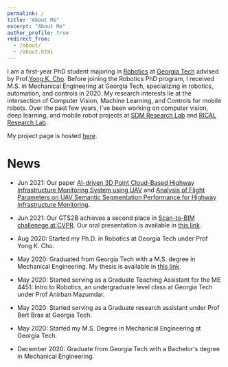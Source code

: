 ```yaml
---
permalink: /
title: "About Me"
excerpt: "About Me"
author_profile: true
redirect_from: 
  - /about/
  - /about.html
---
```

I am a first-year PhD student majoring in [Robotics](http://robotics.gatech.edu/education/phd) at [Georgia Tech](https://www.gatech.edu/) advised by Prof.[Yong K. Cho](http://rical.ce.gatech.edu/). Before joining the Robotics PhD program, I received M.S. in Mechanical Engineering at Georgia Tech, specializing in robotics, automation, and controls in 2020. My research interests lie at the intersection of Computer Vision, Machine Learning, and Controls for mobile robots. Over the past few years, I've been working on computer vision, deep learning, and mobile robot projects at [SDM Research Lab](https://ecdm.gatech.edu/) and [RICAL Research Lab](http://rical.ce.gatech.edu/).

My project page is hosted [here](/project.html).

# News

* Jun 2021: Our paper [AI-driven 3D Point Cloud-Based Highway Infrastructure Monitoring System using UAV](https://www.researchgate.net/publication/353750565_AI-driven_3D_Point_Cloud-Based_Highway_Infrastructure_Monitoring_System_using_UAV) and [Analysis of Flight Parameters on UAV Semantic Segmentation Performance for Highway Infrastructure Monitoring](https://www.researchgate.net/publication/353817712_Analysis_of_Flight_Parameters_on_UAV_Semantic_Segmentation_Performance_for_Highway_Infrastructure_Monitoring). 

* Jun 2021: Our GTS2B achieves a second place in [Scan-to-BIM challenege at CVPR](https://cv4aec.github.io/). Our oral presentation is available in [this link](https://www.youtube.com/watch?v=DR9ifKxutf8&list=TLGG8vy3pvaCCBQwMzA4MjAyMQ&t=1033s).

* Aug 2020: Started my Ph.D. in Robotics at Georgia Tech under Prof Yong K. Cho.

* May 2020: Graduated from Georgia Tech with a M.S. degree in Mechanical Engineering. My thesis is available in [this link](https://smartech.gatech.edu/handle/1853/64655).

* May 2020: Started serving as a Graduate Teaching Assistant for the ME 4451: Intro to Robotics, an undergraduate level class at Georgia Tech under Prof Anirban Mazumdar.

* May 2020: Started serving as a Graduate research assistant under Prof Bert Bras at Georgia Tech.

* May 2020: Started my M.S. Degree in Mechanical Engineering at Georgia Tech.

* December 2020: Graduate from Georgia Tech with a Bachelor's degree in Mechanical Engineering.